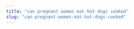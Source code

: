 ```yaml
---
title: "can pregnant women eat hot dogs cooked"
slug: "can-pregnant-women-eat-hot-dogs-cooked"
---
```



